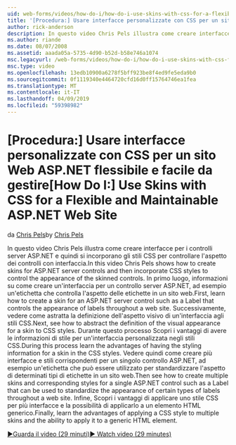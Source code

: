 ```yaml
---
uid: web-forms/videos/how-do-i/how-do-i-use-skins-with-css-for-a-flexible-and-maintainable-aspnet-web-site
title: '[Procedura:] Usare interfacce personalizzate con CSS per un sito Web ASP.NET flessibile e gestibile | Microsoft Docs'
author: rick-anderson
description: In questo video Chris Pels illustra come creare interfacce per i controlli server ASP.NET e quindi si incorporano gli stili CSS per controllare l'aspetto di Contr dotata di interfaccia....
ms.author: riande
ms.date: 08/07/2008
ms.assetid: aaada05a-5735-4d90-b52d-b58e746a1074
msc.legacyurl: /web-forms/videos/how-do-i/how-do-i-use-skins-with-css-for-a-flexible-and-maintainable-aspnet-web-site
msc.type: video
ms.openlocfilehash: 13edb10900a6278f5bff923be8f4ed9fe5eda9b0
ms.sourcegitcommit: 0f1119340e4464720cfd16d0ff15764746ea1fea
ms.translationtype: MT
ms.contentlocale: it-IT
ms.lasthandoff: 04/09/2019
ms.locfileid: "59398982"
---
```

# <a name="how-do-i-use-skins-with-css-for-a-flexible-and-maintainable-aspnet-web-site"></a><span data-ttu-id="902e1-103">[Procedura:] Usare interfacce personalizzate con CSS per un sito Web ASP.NET flessibile e facile da gestire</span><span class="sxs-lookup"><span data-stu-id="902e1-103">[How Do I:] Use Skins with CSS for a Flexible and Maintainable ASP.NET Web Site</span></span>

<span data-ttu-id="902e1-104">da [Chris Pels](https://twitter.com/chrispels)</span><span class="sxs-lookup"><span data-stu-id="902e1-104">by [Chris Pels](https://twitter.com/chrispels)</span></span>

<span data-ttu-id="902e1-105">In questo video Chris Pels illustra come creare interfacce per i controlli server ASP.NET e quindi si incorporano gli stili CSS per controllare l'aspetto dei controlli con interfaccia.</span><span class="sxs-lookup"><span data-stu-id="902e1-105">In this video Chris Pels shows how to create skins for ASP.NET server controls and then incorporate CSS styles to control the appearance of the skinned controls.</span></span> <span data-ttu-id="902e1-106">In primo luogo, informazioni su come creare un'interfaccia per un controllo server ASP.NET, ad esempio un'etichetta che controlla l'aspetto delle etichette in un sito web.</span><span class="sxs-lookup"><span data-stu-id="902e1-106">First, learn how to create a skin for an ASP.NET server control such as a Label that controls the appearance of labels throughout a web site.</span></span> <span data-ttu-id="902e1-107">Successivamente, vedere come astratta la definizione dell'aspetto visivo di un'interfaccia agli stili CSS.</span><span class="sxs-lookup"><span data-stu-id="902e1-107">Next, see how to abstract the definition of the visual appearance for a skin to CSS styles.</span></span> <span data-ttu-id="902e1-108">Durante questo processo Scopri i vantaggi di avere le informazioni di stile per un'interfaccia personalizzata negli stili CSS.</span><span class="sxs-lookup"><span data-stu-id="902e1-108">During this process learn the advantages of having the styling information for a skin in the CSS styles.</span></span> <span data-ttu-id="902e1-109">Vedere quindi come creare più interfacce e stili corrispondenti per un singolo controllo ASP.NET, ad esempio un'etichetta che può essere utilizzato per standardizzare l'aspetto di determinati tipi di etichette in un sito web.</span><span class="sxs-lookup"><span data-stu-id="902e1-109">Then see how to create multiple skins and corresponding styles for a single ASP.NET control such as a Label that can be used to standardize the appearance of certain types of labels throughout a web site.</span></span> <span data-ttu-id="902e1-110">Infine, Scopri i vantaggi di applicare uno stile CSS per più interfacce e la possibilità di applicarlo a un elemento HTML generico.</span><span class="sxs-lookup"><span data-stu-id="902e1-110">Finally, learn the advantages of applying a CSS style to multiple skins and the ability to apply it to a generic HTML element.</span></span>

[<span data-ttu-id="902e1-111">&#9654;Guarda il video (29 minuti)</span><span class="sxs-lookup"><span data-stu-id="902e1-111">&#9654; Watch video (29 minutes)</span></span>](https://channel9.msdn.com/Blogs/ASP-NET-Site-Videos/how-do-i-use-skins-with-css-for-a-flexible-and-maintainable-aspnet-web-site)
